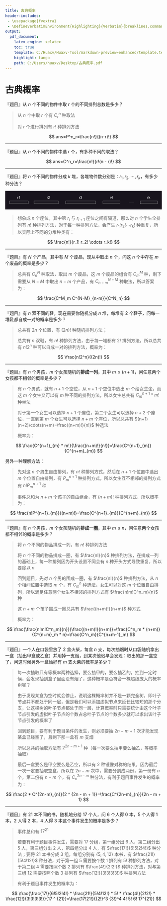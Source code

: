 ```yaml
---
title: 古典概率
header-includes:
 - \usepackage{fvextra}
 - \DefineVerbatimEnvironment{Highlighting}{Verbatim}{breaklines,commandchars=\\\{\}}
output:
  pdf_document:
    latex_engine: xelatex
    toc: true
    template: C:/Huaxv/Huaxv-Tool/markdown-preview=enhanced/template.tex
    highlight: tango
    path: C:/Users/huaxv/Desktop/古典概率.pdf
---
```


# 古典概率

『题目』从 $n$ 个不同的物件中取 $r$ 个的不同排列总数是多少？

> 从 $n$ 个中取 $r$ 个有 $C^n_r$ 种取法
>
> 对 $r$ 个进行排列有 $r!$ 种排列方法

$$
ans=P^n_r=\frac{n!}{(n-r)!}
$$

---

『题目』从 $n$ 个不同的物件中选 $r$ 个，有多种不同的取法？

$$
ans=C^n_r=\frac{n!}{r!(n - r)!}
$$

---

『题目』将 $n$ 个不同的物件分成 $k$ 堆，各堆物件数分别是：$r_1, r_2, \cdots, r_k$，有多少种分法？

![k堆图片](./img/k堆图片.png)

> 想象成 $n$ 个座位，其中第 $r_i$ 与 $r_{i + 1}$ 座位之间有隔道，那么对 $n$ 个学生全排列有 $n!$ 种排列方法，对于每一种排列方法，会产生 $r_1!r_2! \cdots r_k!$ 种重复，所以实际上不同的分堆种类有：

$$
\frac{n!}{r_1! r_2! \cdots r_k!}
$$

---

『题目』有 $N$ 个产品，其中有 $M$ 个废品，现从中取出 $n$ 个，问这 $n$ 个中存在 $m$ 个废品的概率是多少？

> 总共有 $C^N_n$ 种取法，取出 $m$ 个废品，这 $m$ 个废品的组合有 $C^M_m$ 种，剩下需要从 $N - M$ 中取出 $n - m$ 个产品，有 $C^{N-M}_{n-m}$ 种取法，所以答案为：

$$
\frac{C^M_m C^{N-M}_{n-m}}{C^N_n}
$$

---

『题目』有 $n$ 双不同的鞋，现在需要你随机分成 $n$ 堆，每堆有 $2$ 个鞋子，问每一堆鞋都自成一对的概率是多少？

> 总共有 $2n$ 个位置，有 $(2n)!$ 种随机排列方法；
>
> 总共有 $n$ 双鞋，有 $n!$ 种排列方法，由于每一堆都有 $2!$ 排列方法，所以总共有 $n!2^n$ 种可以自成一对的排列方法，概率为：

$$
\frac{n!2^n}{(2n)!}
$$

---

『题目』有 $n$ 个男孩，$m$ 个女孩随机的**排成一列**，其中 $m \leq (n + 1)$，问任意两个女孩都不相邻的概率是多少？

> 有 $n$ 个男孩，就有 $n + 1$ 个空位，从 $n + 1$ 个空位中选出 $m$ 个给女生坐，而这 $m$ 个女生又可以有 $m$ 种不同的排列方法，所以女生总共有 $C^{n + 1}_m * m!$ 种坐法
>
> 对于第一个女生可以选择 $n + 1$ 个座位，第二个女生可以选择 $n + 2$ 个座位，一直到第 $m$ 个女生可以选择 $n + m$ 个座位，所以总共有 $(n+1)(n+2)\cdots(n+m)=\frac{(n+m)!}{n!}$ 种选法
>
> 概率为：

$$
\frac{C^{n+1}_{m} * m!}{\frac{(n+m)!}{n!}}=\frac{C^{n+1}_{m}}{C^{n+m}_{m}}
$$

另外一种理解方法：

> 先对这 $n$ 个男生自由排列，有 $n!$ 种排列方式，然后在 $n + 1$ 个位置中选出 $m$ 个位置自由排列，有 $P^{n+1}_{m}$ 种排列方式，所以女生互不相邻的排列方式有 $n!P^{n+1}_{m}$ 种
>
> 事件总和为 $n + m$ 个孩子的自由组合，有 $(n+m)!$ 种排列方式，所以概率为：

$$
\frac{n!P^{n+1}_{m}}{(n+m)!}=\frac{C^{n+1}_{m}}{C^{n+m}_{m}}
$$

---

『题目』有 $n$ 个男孩，$m$ 个女孩随机的**排成一圈**，其中 $m \leq n$，问任意两个女孩都不相邻的概率是多少？

> 将 $n$ 个不同的物品排成一列，有 $n!$ 种排列方法
>
> 将 $n$ 个不同的物品排成一圈，有 $\frac{n!}{n}$ 种排列方法，在排成一列的基础上，每一种排列因为开头设置不同会有 $n$ 种开头方式导致重复，所以要除以 $n$
>
> 回到题目，先对 $n$ 个男的围成一圈，有 $\frac{n!}{n}$ 种排列方法，从 $n$ 个相间位置中选取 $m$ 个，有 $C^n_m$ 种选法，女生可以对这 $m$ 个位置自由排列，所以满足任意两个女生不相邻的排列方式有 $\frac{n!m!C^n_m}{n}$ 种
>
> 这 $n + m$ 个孩子围成一圈总共有 $\frac{(n+m)!}{n+m}$ 种方式
>
> 概率为：

$$
\frac{\frac{n!m!C^n_m}{n}}{\frac{(n+m)!}{n+m}}=\frac{C^n_m * (n+m)}{C^{n+m}_m * n}=\frac{C^n_m}{C^{n+m-1}_m}
$$

---

『题目』一个人在口袋里放了 $2$ 盒火柴，每盒 $n$ 支，每次抽烟时从口袋随机拿出一盒（抽出甲盒或乙盒）并用掉一支烟，到某次他迟早会发现：取出的那一盒空了，问这时候另外一盒恰好有 $m$ 支火柴的概率是多少？

> 每一次抽取只有等概率两种选择，要么抽甲的，要么抽乙的，抽到一定时候，会发现抽到盒子里面没有烟了，这种概率是否符合一棵超级庞大的概率树呢？
>
> 由于发现某盒为空时就会停止，说明这棵概率树并不是一颗完全树，即叶子节点并不都处于同一层，但是我们可以添加虚拟节点来延长比较短的那个分支，让这棵树的叶子节点都处于同一层，计算概率时只需要统计由这个叶子节点引发的虚拟叶子节点的个数占总叶子节点的个数多少就可以求出该叶子节点引发的概率了
>
> 回到题目，要有利于题目条件的发生，则必须要抽 $2n - m + 1$ 次才能发现某盒已经空了，且剩下那一盒有 $m$ 支烟
>
> 所以总共的抽取方法有 $2 ^ {2n - m + 1}$ 种（每一次要么抽甲要么抽乙，等概率抽取）
>
> 最后一盒要么是甲空要么是乙空，所以有 $2$ 种镜像对称的结果，因为最后一次一定要抽取空盒，所以在 $2n - m$ 次中，需要分割成两份，第一份有 $n$ 个，第二份有 $n - m$ 个，有 $C^{2n-m}_{n}$ 种分法，有利于题目事件发生的概率为：

$$
\frac{2 * C^{2n-m}_{n}}{2 ^ {2n - m + 1}}=\frac{C^{2n-m}_{n}}{2n - m + 1}
$$

---

『题目』有 $21$ 本不同的书，随机地分给 $17$ 个人，问 $6$ 个人得 $0$ 本，$5$ 个人得 $1$ 本，$2$ 人得 $2$ 本，$4$ 人得 $3$ 本这个事件发生的概率是多少？

> 事件总和有 $17 ^ {21}$
>
> 若要有利于题目事件发生，需要对 $17$ 分组，第一组分出 $6$ 人，第二组分出 $5$ 人，第三组分出 $2$ 人，第四组分出 $4$ 人，有 $\frac{17!}{6!5!2!4!}$ 种分法；要将 $21$ 本书分成 $3$ 组，每组分别有 $\{5, 4, 12\}$ 本书，有 $\frac{21!}{5!4!12!}$ 种分法，对于第一组 $5$ 需要按个数 $1$ 排列有 $5!$ 种排列方法，对于第二组 $4$ 需要按照个数 $2$ 排列有 $\frac{4!}{2!2!}$ 种排列方法，对与第三组 $12$ 需要按照个数 $3$ 排列有 $\frac{12!}{3!3!3!3!}$ 种排列方法
>
> 有利于题目事件发生的概率为：

$$
\frac{\frac{17!}{6!5!2!4!} * \frac{21!}{5!4!12!} * 5! * \frac{4!}{2!2!} * \frac{12!}{3!3!3!3!}}{17 ^ {21}}=\frac{17!21!}{{2!}^3 {3!}^4 4! 5! 6! 17^{21}}
$$
